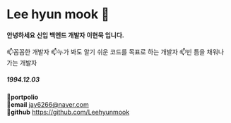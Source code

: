 # Lee hyun mook 👋

#### 안녕하세요 신입 백엔드 개발자 이현묵 입니다.
📫꼼꼼한 개발자
📫누가 봐도 알기 쉬운 코드를 목표로 하는 개발자
📫빈 틈을 채워나가는 개발자
##### 1994.12.03
🌟**portpolio**<br/>
🌟**email** jay6266@naver.com<br/>
🌟**github** https://github.com/Leehyunmook<br/>

<!--
**Leehyunmook/Leehyunmook** is a ✨ _special_ ✨ repository because its `README.md` (this file) appears on your GitHub profile.

Here are some ideas to get you started:

- 🔭 I’m currently working on ...
- 🌱 I’m currently learning ...
- 👯 I’m looking to collaborate on ...
- 🤔 I’m looking for help with ...
- 💬 Ask me about ...
- 📫 How to reach me: ...
- 😄 Pronouns: ...
- ⚡ Fun fact: ...
